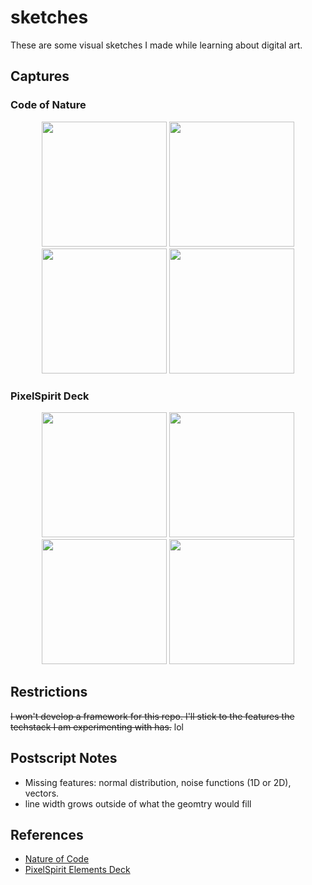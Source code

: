 # sketches

These are some visual sketches I made while learning about digital art.

## Captures

### Code of Nature

<p float="left" align="middle">
  <img src="media/noc1.png" width="200" />
  <img src="media/noc2.png" width="200" />
  <img src="media/noc4.png" width="200" />
  <img src="media/noc5.gif" width="200" />
</p>

### PixelSpirit Deck

<p float="left" align="middle">
  <img src="media/psd-magician.png" width="200" />
  <img src="media/psd-hermit.png" width="200" />
  <img src="media/psd-tower.png" width="200" />
  <img src="media/psd-hierophant.png" width="200" />
</p>

## Restrictions

~~I won't develop a framework for this repo. I'll stick to the features the techstack I am experimenting with has.~~ lol

## Postscript Notes

- Missing features: normal distribution, noise functions (1D or 2D), vectors.
- line width grows outside of what the geomtry would fill

## References

- [Nature of Code](https://natureofcode.com/)
- [PixelSpirit Elements Deck](https://pixelspiritdeck.com/)

